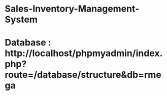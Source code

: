 # Sales-Inventory-Management-System
# Database :  http://localhost/phpmyadmin/index.php?route=/database/structure&db=rmega
